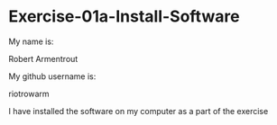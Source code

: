 # Exercise-01a-Install-Software
My name is:

Robert Armentrout

My github username is:

riotrowarm

I have installed the software on my computer as a part of the exercise
